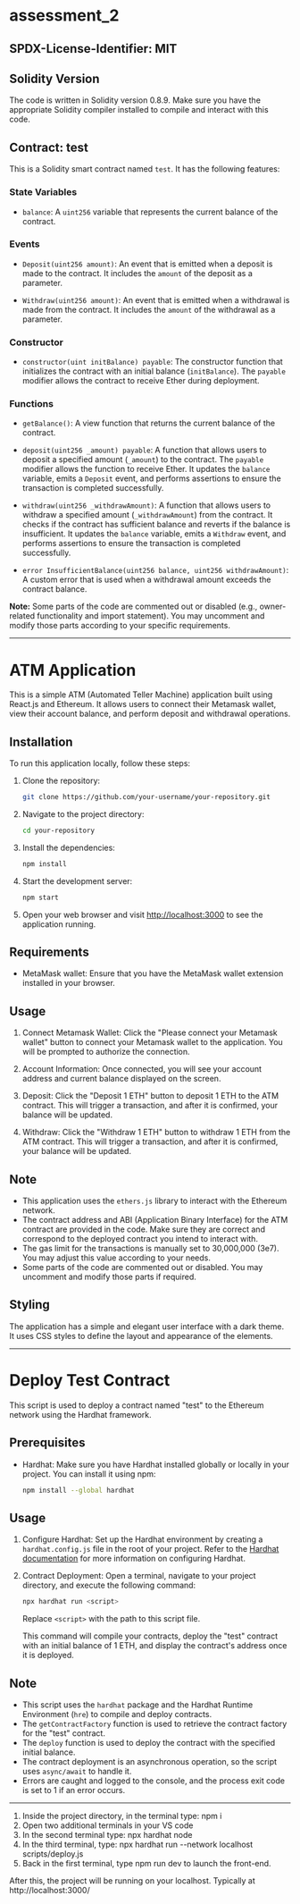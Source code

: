 # assessment_2
## SPDX-License-Identifier: MIT

## Solidity Version

The code is written in Solidity version 0.8.9. Make sure you have the appropriate Solidity compiler installed to compile and interact with this code.

## Contract: test

This is a Solidity smart contract named `test`. It has the following features:

### State Variables

- `balance`: A `uint256` variable that represents the current balance of the contract.

### Events

- `Deposit(uint256 amount)`: An event that is emitted when a deposit is made to the contract. It includes the `amount` of the deposit as a parameter.

- `Withdraw(uint256 amount)`: An event that is emitted when a withdrawal is made from the contract. It includes the `amount` of the withdrawal as a parameter.

### Constructor

- `constructor(uint initBalance) payable`: The constructor function that initializes the contract with an initial balance (`initBalance`). The `payable` modifier allows the contract to receive Ether during deployment.

### Functions

- `getBalance()`: A view function that returns the current balance of the contract.

- `deposit(uint256 _amount) payable`: A function that allows users to deposit a specified amount (`_amount`) to the contract. The `payable` modifier allows the function to receive Ether. It updates the `balance` variable, emits a `Deposit` event, and performs assertions to ensure the transaction is completed successfully.

- `withdraw(uint256 _withdrawAmount)`: A function that allows users to withdraw a specified amount (`_withdrawAmount`) from the contract. It checks if the contract has sufficient balance and reverts if the balance is insufficient. It updates the `balance` variable, emits a `Withdraw` event, and performs assertions to ensure the transaction is completed successfully.

- `error InsufficientBalance(uint256 balance, uint256 withdrawAmount)`: A custom error that is used when a withdrawal amount exceeds the contract balance.

**Note:** Some parts of the code are commented out or disabled (e.g., owner-related functionality and import statement). You may uncomment and modify those parts according to your specific requirements.

*************************************************************************************************************************************************
# ATM Application

This is a simple ATM (Automated Teller Machine) application built using React.js and Ethereum. It allows users to connect their Metamask wallet, view their account balance, and perform deposit and withdrawal operations.

## Installation

To run this application locally, follow these steps:

1. Clone the repository:

   ```bash
   git clone https://github.com/your-username/your-repository.git
   ```

2. Navigate to the project directory:

   ```bash
   cd your-repository
   ```

3. Install the dependencies:

   ```bash
   npm install
   ```

4. Start the development server:

   ```bash
   npm start
   ```

5. Open your web browser and visit [http://localhost:3000](http://localhost:3000) to see the application running.

## Requirements

- MetaMask wallet: Ensure that you have the MetaMask wallet extension installed in your browser.

## Usage

1. Connect Metamask Wallet: Click the "Please connect your Metamask wallet" button to connect your Metamask wallet to the application. You will be prompted to authorize the connection.

2. Account Information: Once connected, you will see your account address and current balance displayed on the screen.

3. Deposit: Click the "Deposit 1 ETH" button to deposit 1 ETH to the ATM contract. This will trigger a transaction, and after it is confirmed, your balance will be updated.

4. Withdraw: Click the "Withdraw 1 ETH" button to withdraw 1 ETH from the ATM contract. This will trigger a transaction, and after it is confirmed, your balance will be updated.

## Note

- This application uses the `ethers.js` library to interact with the Ethereum network.
- The contract address and ABI (Application Binary Interface) for the ATM contract are provided in the code. Make sure they are correct and correspond to the deployed contract you intend to interact with.
- The gas limit for the transactions is manually set to 30,000,000 (3e7). You may adjust this value according to your needs.
- Some parts of the code are commented out or disabled. You may uncomment and modify those parts if required.

## Styling

The application has a simple and elegant user interface with a dark theme. It uses CSS styles to define the layout and appearance of the elements.
***********************************************************************************************************************************************
# Deploy Test Contract

This script is used to deploy a contract named "test" to the Ethereum network using the Hardhat framework.

## Prerequisites

- Hardhat: Make sure you have Hardhat installed globally or locally in your project. You can install it using npm:

  ```bash
  npm install --global hardhat
  ```

## Usage

1. Configure Hardhat: Set up the Hardhat environment by creating a `hardhat.config.js` file in the root of your project. Refer to the [Hardhat documentation](https://hardhat.org/getting-started/) for more information on configuring Hardhat.

2. Contract Deployment: Open a terminal, navigate to your project directory, and execute the following command:

   ```bash
   npx hardhat run <script>
   ```

   Replace `<script>` with the path to this script file.

   This command will compile your contracts, deploy the "test" contract with an initial balance of 1 ETH, and display the contract's address once it is deployed.

## Note

- This script uses the `hardhat` package and the Hardhat Runtime Environment (`hre`) to compile and deploy contracts.
- The `getContractFactory` function is used to retrieve the contract factory for the "test" contract.
- The `deploy` function is used to deploy the contract with the specified initial balance.
- The contract deployment is an asynchronous operation, so the script uses `async/await` to handle it.
- Errors are caught and logged to the console, and the process exit code is set to 1 if an error occurs.

***********************************************************************************************************************************************

1. Inside the project directory, in the terminal type: npm i
2. Open two additional terminals in your VS code
3. In the second terminal type: npx hardhat node
4. In the third terminal, type: npx hardhat run --network localhost scripts/deploy.js
5. Back in the first terminal, type npm run dev to launch the front-end.

After this, the project will be running on your localhost. 
Typically at http://localhost:3000/
